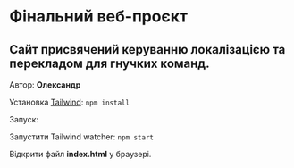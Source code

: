 # Фінальний веб-проєкт

## Сайт присвячений керуванню локалізацією та перекладом для гнучких команд.

Автор: __Олександр__

Установка [Tailwind](https://tailwindcss.com/docs/installation):
```npm install```

Запуск:

Запустити Tailwind watcher: 
```npm start```

Відкрити файл **index.html** у браузері.
